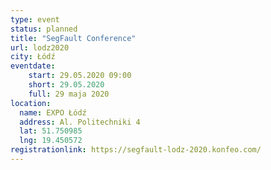 ```yaml
---
type: event
status: planned
title: "SegFault Conference"
url: lodz2020
city: Łódź
eventdate:
    start: 29.05.2020 09:00
    short: 29.05.2020
    full: 29 maja 2020
location:
  name: EXPO Łódź
  address: Al. Politechniki 4
  lat: 51.750985
  lng: 19.450572
registrationlink: https://segfault-lodz-2020.konfeo.com/
---
```

